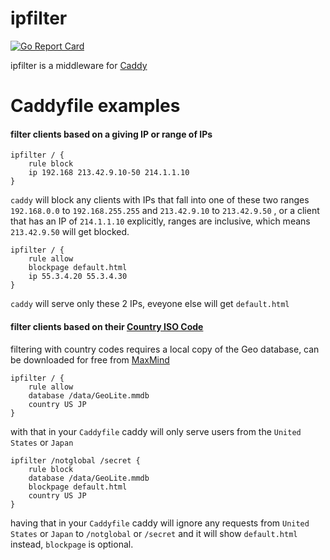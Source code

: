 # ipfilter
[![Go Report Card](https://goreportcard.com/badge/pyed/ipfilter)](https://goreportcard.com/report/pyed/ipfilter)

ipfilter is a middleware for [Caddy](http://caddyserver.com)

# Caddyfile examples

#### filter clients based on a giving IP or range of IPs
```
ipfilter / {
	rule block
	ip 192.168 213.42.9.10-50 214.1.1.10
}
```
`caddy` will block any clients with IPs that fall into one of these two ranges `192.168.0.0` to `192.168.255.255` and `213.42.9.10` to `213.42.9.50` , or a client that has an IP of `214.1.1.10` explicitly, ranges are inclusive, which means `213.42.9.50` will get blocked.

```
ipfilter / {
	rule allow
	blockpage default.html
	ip 55.3.4.20 55.3.4.30
}
```
`caddy` will serve only these 2 IPs, eveyone else will get `default.html`

#### filter clients based on their [Country ISO Code](https://en.wikipedia.org/wiki/ISO_3166-1#Current_codes)

filtering with country codes requires a local copy of the Geo database, can be downloaded for free from [MaxMind](https://dev.maxmind.com/geoip/geoip2/geolite2/)
```
ipfilter / {
	rule allow
	database /data/GeoLite.mmdb
	country US JP
}
```
with that in your `Caddyfile` caddy will only serve users from the `United States` or `Japan`

```
ipfilter /notglobal /secret {
	rule block
	database /data/GeoLite.mmdb
	blockpage default.html
	country US JP
}
```
having that in your `Caddyfile` caddy will ignore any requests from `United States` or `Japan` to `/notglobal` or `/secret` and it will show `default.html` instead, `blockpage` is optional.
